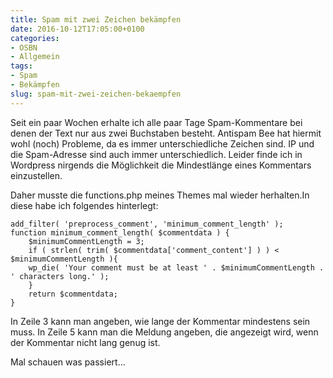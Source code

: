 ```yaml
---
title: Spam mit zwei Zeichen bekämpfen
date: 2016-10-12T17:05:00+0100
categories:
- OSBN
- Allgemein
tags:
- Spam
- Bekämpfen
slug: spam-mit-zwei-zeichen-bekaempfen
---
```

Seit ein paar Wochen erhalte ich alle paar Tage Spam-Kommentare bei denen der Text nur aus zwei Buchstaben besteht. Antispam Bee hat hiermit wohl (noch) Probleme, da es immer unterschiedliche Zeichen sind. IP und die Spam-Adresse sind auch immer unterschiedlich. Leider finde ich in Wordpress nirgends die Möglichkeit die Mindestlänge eines Kommentars einzustellen.

Daher musste die functions.php meines Themes mal wieder herhalten.In diese habe ich folgendes hinterlegt:

<pre class="line-numbers" style="white-space:pre-wrap;">
<code class="language-bash">add_filter( 'preprocess_comment', 'minimum_comment_length' );
function minimum_comment_length( $commentdata ) {
    $minimumCommentLength = 3;
    if ( strlen( trim( $commentdata['comment_content'] ) ) < $minimumCommentLength ){
    wp_die( 'Your comment must be at least ' . $minimumCommentLength . ' characters long.' );
    }
    return $commentdata;
}</code>
</pre>

In Zeile 3 kann man angeben, wie lange der Kommentar mindestens sein muss. In Zeile 5 kann man die Meldung angeben, die angezeigt wird, wenn der Kommentar nicht lang genug ist.

Mal schauen was passiert...